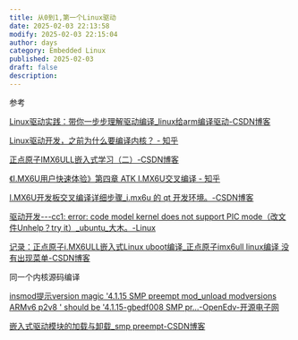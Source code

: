 ```yaml
---
title: 从0到1,第一个Linux驱动
date: 2025-02-03 22:13:58
modify: 2025-02-03 22:15:04
author: days
category: Embedded Linux
published: 2025-02-03
draft: false
description:
---
```


参考

[Linux驱动实践：带你一步步理解驱动编译_linux给arm编译驱动-CSDN博客](https://blog.csdn.net/L1834056458/article/details/132582781)

[Linux驱动开发，之前为什么要编译内核？ - 知乎](https://www.zhihu.com/question/20267749)

[正点原子IMX6ULL嵌入式学习（二）-CSDN博客](https://blog.csdn.net/m0_61763784/article/details/139300452)

[《I.MX6U用户快速体验》第四章 ATK I.MX6U交叉编译 - 知乎](https://zhuanlan.zhihu.com/p/375432356)

[I.MX6U开发板交叉编译详细步骤_i.mx6u 的 qt 开发环境。-CSDN博客](https://blog.csdn.net/Sxinxin_/article/details/127697165)

[驱动开发---cc1: error: code model kernel does not support PIC mode（改文件Unhelp？try it）_ubuntu_大木。-Linux](https://devpress.csdn.net/linux/66d00d220bfad230b8b11600.html)

[记录：正点原子i.MX6ULL嵌入式Linux uboot编译_正点原子imx6ull linux编译 没有出现菜单-CSDN博客](https://blog.csdn.net/qq_66659917/article/details/137890985?spm=1001.2014.3001.5502)

同一个内核源码编译

[insmod提示version magic '4.1.15 SMP preempt mod_unload modversions ARMv6 p2v8 ' should be '4.1.15-gbedf008 SMP pr...-OpenEdv-开源电子网](http://47.111.11.73/thread-304752-1-1.html)

[嵌入式驱动模块的加载与卸载_smp preempt-CSDN博客](https://blog.csdn.net/qq_37619128/article/details/124269235)
